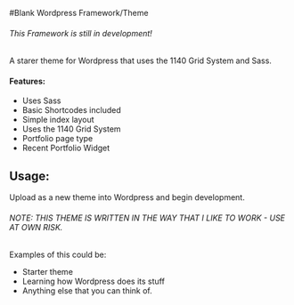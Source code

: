 #Blank Wordpress Framework/Theme

###### This Framework is still in development!

A starer theme for Wordpress that uses the 1140 Grid System and Sass.

#### Features:

* Uses Sass
* Basic Shortcodes included
* Simple index layout
* Uses the 1140 Grid System
* Portfolio page type
* Recent Portfolio Widget



## Usage:
Upload as a new theme into Wordpress and begin development.


###### NOTE: THIS THEME IS WRITTEN IN THE WAY THAT I LIKE TO WORK - USE AT OWN RISK.



Examples of this could be:

* Starter theme
* Learning how Wordpress does its stuff
* Anything else that you can think of.










